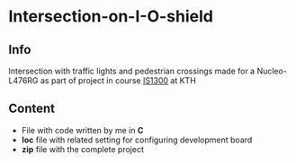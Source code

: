 # Intersection-on-I-O-shield

## Info
Intersection with traffic lights and pedestrian crossings made for a Nucleo-L476RG as part of project in course [IS1300](https://www.kth.se/student/kurser/kurs/IS1300) at KTH

## Content
- File with code written by me in **C**
- **Ioc** file with related setting for configuring development board
- **zip** file with the complete project
